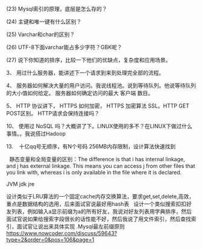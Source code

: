 

(23) Mysql索引的原理，底层是怎么存的？

(24) 主键和唯一键有什么区别？

(25) Varchar和char的区别？

(26) UTF-8下面varchar能占多少字符？GBK呢？

(27) 说下你知道的排序，比较一下他们的优缺点，复杂度和应用场景。

3、 用过什么服务器，能讲述下一个请求到来到处理完全部的流程。

4、 服务器如何解决大量的用户访问。我说线程池。说到等待队列。他说等待队列的大小值如何给定。 服务器如何确定访问的最大 客户端 数目。

5、 HTTP 协议讲下， HTTPS 如何加密， HTTPS 加密算法 SSL。HTTP GET POST区别。 HTTP请求会保持连接吗？

10、 使用过 NoSQL 吗？大概讲了下。LINUX使用的多不？在LINUX下做过什么事情。。我说搭过Hadoop


13.    十亿qq号无顺序，有N个号码 256MB内存限制，设计算法快速找到


 
静态变量和全局变量的区别：The difference is that i has internal linkage, and j has external linkage. This means you can access j from other files that you link with, whereas i is only available in the file where it is declared.

JVM jdk jre

设计类似于LRU算法的一个固定cache内存交换算法，要求get,set,delete,高效，重点是数据结构的选用，后来面试官说最好用hash表
 
设计一个类似搜索扣扣好友列表，例如输入a显示前缀为a的所有好友，我说对好友列表用字典排序，然后面试官说如果给搜索字段很长的话性能不好，然后我说了用文件索引，然后查找索引，面试官让说出来具体实现
.Mysql最左前缀原则
https://www.nowcoder.com/discuss/59643?type=2&order=0&pos=106&page=1
